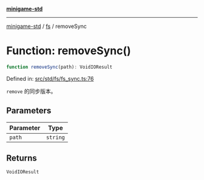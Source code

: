 [**minigame-std**](../../../README.md)

***

[minigame-std](../../../README.md) / [fs](../README.md) / removeSync

# Function: removeSync()

```ts
function removeSync(path): VoidIOResult
```

Defined in: [src/std/fs/fs\_sync.ts:76](https://github.com/JiangJie/minigame-std/blob/fdb22241c47c2e98329a4c62befde728957e03ee/src/std/fs/fs_sync.ts#L76)

`remove` 的同步版本。

## Parameters

| Parameter | Type |
| ------ | ------ |
| `path` | `string` |

## Returns

`VoidIOResult`
